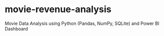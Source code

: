 # movie-revenue-analysis
Movie Data Analysis using Python (Pandas, NumPy, SQLite) and Power BI Dashboard
